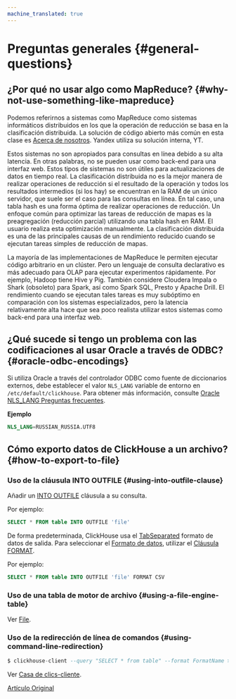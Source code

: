 ```yaml
---
machine_translated: true
---
```


# Preguntas generales {#general-questions}

## ¿Por qué no usar algo como MapReduce? {#why-not-use-something-like-mapreduce}

Podemos referirnos a sistemas como MapReduce como sistemas informáticos distribuidos en los que la operación de reducción se basa en la clasificación distribuida. La solución de código abierto más común en esta clase es [Acerca de nosotros](http://hadoop.apache.org). Yandex utiliza su solución interna, YT.

Estos sistemas no son apropiados para consultas en línea debido a su alta latencia. En otras palabras, no se pueden usar como back-end para una interfaz web. Estos tipos de sistemas no son útiles para actualizaciones de datos en tiempo real. La clasificación distribuida no es la mejor manera de realizar operaciones de reducción si el resultado de la operación y todos los resultados intermedios (si los hay) se encuentran en la RAM de un único servidor, que suele ser el caso para las consultas en línea. En tal caso, una tabla hash es una forma óptima de realizar operaciones de reducción. Un enfoque común para optimizar las tareas de reducción de mapas es la preagregación (reducción parcial) utilizando una tabla hash en RAM. El usuario realiza esta optimización manualmente. La clasificación distribuida es una de las principales causas de un rendimiento reducido cuando se ejecutan tareas simples de reducción de mapas.

La mayoría de las implementaciones de MapReduce le permiten ejecutar código arbitrario en un clúster. Pero un lenguaje de consulta declarativo es más adecuado para OLAP para ejecutar experimentos rápidamente. Por ejemplo, Hadoop tiene Hive y Pig. También considere Cloudera Impala o Shark (obsoleto) para Spark, así como Spark SQL, Presto y Apache Drill. El rendimiento cuando se ejecutan tales tareas es muy subóptimo en comparación con los sistemas especializados, pero la latencia relativamente alta hace que sea poco realista utilizar estos sistemas como back-end para una interfaz web.

## ¿Qué sucede si tengo un problema con las codificaciones al usar Oracle a través de ODBC? {#oracle-odbc-encodings}

Si utiliza Oracle a través del controlador ODBC como fuente de diccionarios externos, debe establecer el valor `NLS_LANG` variable de entorno en `/etc/default/clickhouse`. Para obtener más información, consulte [Oracle NLS\_LANG Preguntas frecuentes](https://www.oracle.com/technetwork/products/globalization/nls-lang-099431.html).

**Ejemplo**

``` sql
NLS_LANG=RUSSIAN_RUSSIA.UTF8
```

## Cómo exporto datos de ClickHouse a un archivo? {#how-to-export-to-file}

### Uso de la cláusula INTO OUTFILE {#using-into-outfile-clause}

Añadir un [INTO OUTFILE](../query_language/select/#into-outfile-clause) cláusula a su consulta.

Por ejemplo:

``` sql
SELECT * FROM table INTO OUTFILE 'file'
```

De forma predeterminada, ClickHouse usa el [TabSeparated](../interfaces/formats.md#tabseparated) formato de datos de salida. Para seleccionar el [Formato de datos](../interfaces/formats.md), utilizar el [Cláusula FORMAT](../query_language/select/#format-clause).

Por ejemplo:

``` sql
SELECT * FROM table INTO OUTFILE 'file' FORMAT CSV
```

### Uso de una tabla de motor de archivo {#using-a-file-engine-table}

Ver [File](../operations/table_engines/file.md).

### Uso de la redirección de línea de comandos {#using-command-line-redirection}

``` sql
$ clickhouse-client --query "SELECT * from table" --format FormatName > result.txt
```

Ver [Casa de clics-cliente](../interfaces/cli.md).

[Artículo Original](https://clickhouse.tech/docs/es/faq/general/) <!--hide-->
